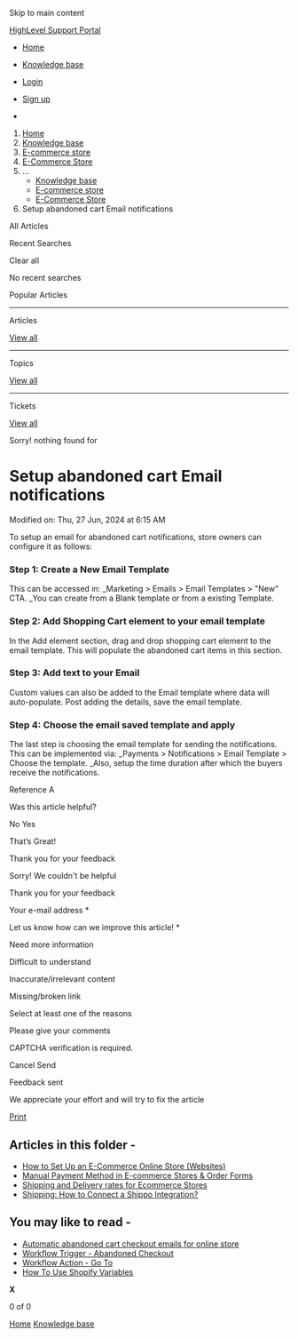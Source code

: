 Skip to main content

[ HighLevel Support Portal ](https://help.gohighlevel.com)

  * [ Home ](/support/home)
  * [ Knowledge base ](/support/solutions)

  * [Login](/support/login)
  * [Sign up](/support/signup)
  * 

  1. [Home](/support/home)
  2. [Knowledge base](/support/solutions)
  3. [E-commerce store](/support/solutions/155000000059)
  4. [E-Commerce Store](/support/solutions/folders/155000000182)
  5. ... 
     * [Knowledge base](/support/solutions)
     * [E-commerce store](/support/solutions/155000000059)
     * [E-Commerce Store](/support/solutions/folders/155000000182)
  6. Setup abandoned cart Email notifications

All  Articles 

Recent Searches

Clear all

No recent searches

Popular Articles

* * *

Articles

[View all](/support/search/solutions)

* * *

Topics

[View all](/support/search/topics)

* * *

Tickets

[View all](/support/search/tickets)

Sorry! nothing found for   

# Setup abandoned cart Email notifications

Modified on: Thu, 27 Jun, 2024 at 6:15 AM

To setup an email for abandoned cart notifications, store owners can configure it as follows:

### **Step 1: Create a New Email Template**

This can be accessed in: _Marketing > Emails > Email Templates > "New" CTA. _You can create from a Blank template or from a existing Template. 

### **Step 2: Add Shopping Cart element to your email template**

In the Add element section, drag and drop shopping cart element to the email template. This will populate the abandoned cart items in this section.

###   

### **Step 3: Add text to your Email**

Custom values can also be added to the Email template where data will auto-populate. Post adding the details, save the email template.

###   

### **Step 4: Choose the email saved template and apply**

The last step is choosing the email template for sending the notifications. This can be implemented via: _Payments > Notifications > Email Template > Choose the template. _Also, setup the time duration after which the buyers receive the notifications.

Reference A

Was this article helpful?

No  Yes 

That’s Great!

Thank you for your feedback

Sorry! We couldn't be helpful

Thank you for your feedback

Your e-mail address *

Let us know how can we improve this article! *

Need more information 

Difficult to understand 

Inaccurate/irrelevant content 

Missing/broken link 

Select at least one of the reasons 

Please give your comments 

CAPTCHA verification is required. 

Cancel  Send 

Feedback sent

We appreciate your effort and will try to fix the article

[Print](javascript:print\(\))

## Articles in this folder -

  * [How to Set Up an E-Commerce Online Store (Websites)](/support/solutions/articles/155000001157-how-to-set-up-an-e-commerce-online-store-websites-)
  * [Manual Payment Method in E-commerce Stores & Order Forms](/support/solutions/articles/155000002897-manual-payment-method-in-e-commerce-stores-order-forms)
  * [Shipping and Delivery rates for Ecommerce Stores](/support/solutions/articles/155000002842-shipping-and-delivery-rates-for-ecommerce-stores)
  * [Shipping: How to Connect a Shippo Integration?](/support/solutions/articles/155000003109-shipping-how-to-connect-a-shippo-integration-)

## You may like to read -

  * [Automatic abandoned cart checkout emails for online store](/support/solutions/articles/155000001718-automatic-abandoned-cart-checkout-emails-for-online-store)
  * [Workflow Trigger - Abandoned Checkout](/support/solutions/articles/155000002618-workflow-trigger-abandoned-checkout)
  * [Workflow Action - Go To](/support/solutions/articles/155000003377-workflow-action-go-to)
  * [How To Use Shopify Variables](/support/solutions/articles/48001203898-how-to-use-shopify-variables)

**X**

0 of 0 []()

[Home](/support/home) [Knowledge base](/support/solutions)
